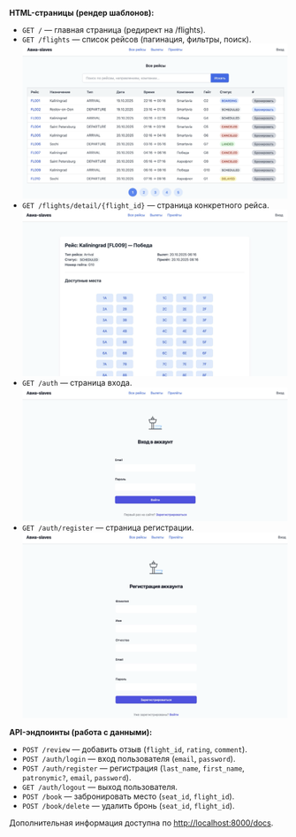 **HTML-страницы (рендер шаблонов):**

- `GET /` — главная страница (редирект на /flights).
- `GET /flights` — список рейсов (пагинация, фильтры, поиск).
  ![alt text](pics/flights.png)
- `GET /flights/detail/{flight_id}` — страница конкретного рейса.
  ![alt text](pics/detailed.png)
- `GET /auth` — страница входа.
  ![alt text](pics/login.png)
- `GET /auth/register` — страница регистрации.
  ![alt text](pics/registration.png)

**API-эндпоинты (работа с данными):**

- `POST /review` — добавить отзыв (`flight_id`, `rating`, `comment`).
- `POST /auth/login` — вход пользователя (`email`, `password`).
- `POST /auth/register` — регистрация (`last_name`, `first_name`, `patronymic?`, `email`, `password`).
- `GET /auth/logout` — выход пользователя.
- `POST /book` — забронировать место (`seat_id`, `flight_id`).
- `POST /book/delete` — удалить бронь (`seat_id`, `flight_id`).

Дополнительная информация доступна по [http://localhost:8000/docs](http://localhost:8000/docs).
